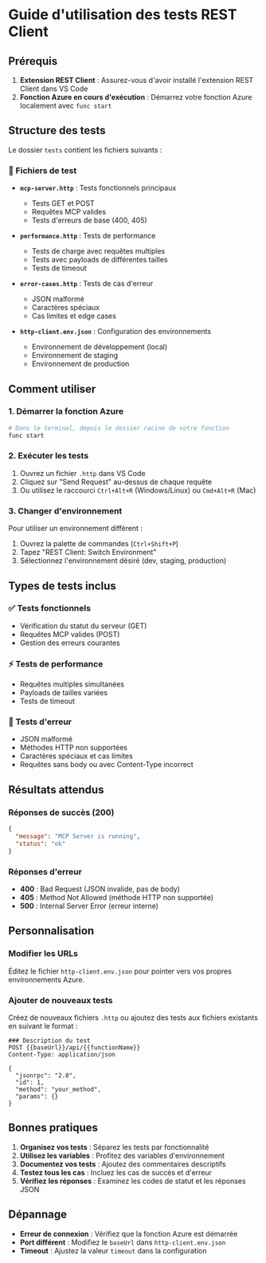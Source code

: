 # Guide d'utilisation des tests REST Client

## Prérequis

1. **Extension REST Client** : Assurez-vous d'avoir installé l'extension REST Client dans VS Code
2. **Fonction Azure en cours d'exécution** : Démarrez votre fonction Azure localement avec `func start`

## Structure des tests

Le dossier `tests` contient les fichiers suivants :

### 📁 Fichiers de test

- **`mcp-server.http`** : Tests fonctionnels principaux
  - Tests GET et POST
  - Requêtes MCP valides
  - Tests d'erreurs de base (400, 405)

- **`performance.http`** : Tests de performance
  - Tests de charge avec requêtes multiples
  - Tests avec payloads de différentes tailles
  - Tests de timeout

- **`error-cases.http`** : Tests de cas d'erreur
  - JSON malformé
  - Caractères spéciaux
  - Cas limites et edge cases

- **`http-client.env.json`** : Configuration des environnements
  - Environnement de développement (local)
  - Environnement de staging
  - Environnement de production

## Comment utiliser

### 1. Démarrer la fonction Azure

```bash
# Dans le terminal, depuis le dossier racine de votre fonction
func start
```

### 2. Exécuter les tests

1. Ouvrez un fichier `.http` dans VS Code
2. Cliquez sur "Send Request" au-dessus de chaque requête
3. Ou utilisez le raccourci `Ctrl+Alt+R` (Windows/Linux) ou `Cmd+Alt+R` (Mac)

### 3. Changer d'environnement

Pour utiliser un environnement différent :

1. Ouvrez la palette de commandes (`Ctrl+Shift+P`)
2. Tapez "REST Client: Switch Environment"
3. Sélectionnez l'environnement désiré (dev, staging, production)

## Types de tests inclus

### ✅ Tests fonctionnels
- Vérification du statut du serveur (GET)
- Requêtes MCP valides (POST)
- Gestion des erreurs courantes

### ⚡ Tests de performance
- Requêtes multiples simultanées
- Payloads de tailles variées
- Tests de timeout

### 🚨 Tests d'erreur
- JSON malformé
- Méthodes HTTP non supportées
- Caractères spéciaux et cas limites
- Requêtes sans body ou avec Content-Type incorrect

## Résultats attendus

### Réponses de succès (200)
```json
{
  "message": "MCP Server is running",
  "status": "ok"
}
```

### Réponses d'erreur
- **400** : Bad Request (JSON invalide, pas de body)
- **405** : Method Not Allowed (méthode HTTP non supportée)
- **500** : Internal Server Error (erreur interne)

## Personnalisation

### Modifier les URLs
Éditez le fichier `http-client.env.json` pour pointer vers vos propres environnements Azure.

### Ajouter de nouveaux tests
Créez de nouveaux fichiers `.http` ou ajoutez des tests aux fichiers existants en suivant le format :

```http
### Description du test
POST {{baseUrl}}/api/{{functionName}}
Content-Type: application/json

{
  "jsonrpc": "2.0",
  "id": 1,
  "method": "your_method",
  "params": {}
}
```

## Bonnes pratiques

1. **Organisez vos tests** : Séparez les tests par fonctionnalité
2. **Utilisez les variables** : Profitez des variables d'environnement
3. **Documentez vos tests** : Ajoutez des commentaires descriptifs
4. **Testez tous les cas** : Incluez les cas de succès et d'erreur
5. **Vérifiez les réponses** : Examinez les codes de statut et les réponses JSON

## Dépannage

- **Erreur de connexion** : Vérifiez que la fonction Azure est démarrée
- **Port différent** : Modifiez le `baseUrl` dans `http-client.env.json`
- **Timeout** : Ajustez la valeur `timeout` dans la configuration
